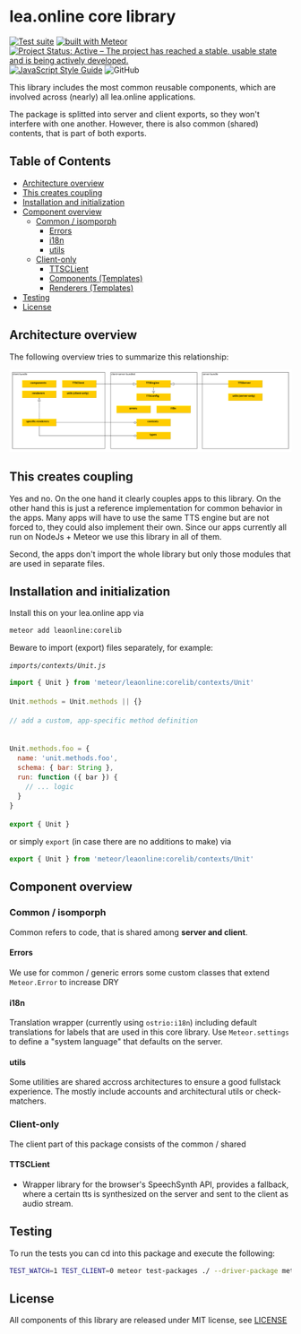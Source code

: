 # lea.online core library

[![Test suite](https://github.com/leaonline/corelib/actions/workflows/node.js.yml/badge.svg)](https://github.com/leaonline/corelib/actions/workflows/node.js.yml)
[![built with Meteor](https://img.shields.io/badge/Meteor-1.11.1-green?logo=meteor&logoColor=white)](https://meteor.com)
[![Project Status: Active – The project has reached a stable, usable state and is being actively developed.](https://www.repostatus.org/badges/latest/active.svg)](https://www.repostatus.org/#active)
[![JavaScript Style Guide](https://img.shields.io/badge/code_style-standard-brightgreen.svg)](https://standardjs.com)
![GitHub](https://img.shields.io/github/license/leaonline/corelib)

This library includes the most common reusable components, which are involved
across (nearly) all lea.online applications.

The package is splitted into server and client exports, so they won't interfere
with one another. However, there is also common (shared) contents,
that is part of both exports.

## Table of Contents

<!-- START doctoc generated TOC please keep comment here to allow auto update -->
<!-- DON'T EDIT THIS SECTION, INSTEAD RE-RUN doctoc TO UPDATE -->

- [Architecture overview](#architecture-overview)
- [This creates coupling](#this-creates-coupling)
- [Installation and initialization](#installation-and-initialization)
- [Component overview](#component-overview)
  - [Common / isomporph](#common--isomporph)
    - [Errors](#errors)
    - [i18n](#i18n)
    - [utils](#utils)
  - [Client-only](#client-only)
    - [TTSCLient](#ttsclient)
    - [Components (Templates)](#components-templates)
    - [Renderers (Templates)](#renderers-templates)
- [Testing](#testing)
- [License](#license)

<!-- END doctoc generated TOC please keep comment here to allow auto update -->

## Architecture overview

The following overview tries to summarize this relationship:

![package overview](./docs/overview.svg)

## This creates coupling

Yes and no. On the one hand it clearly couples apps to this library. On the
other hand this is just a reference implementation for common behavior in the
apps. Many apps will have to use the same TTS engine but are not forced to, they
could also implement their own. Since our apps currently all run on NodeJs +
Meteor we use this library in all of them.

Second, the apps don't import the whole library but only those modules that
are used in separate files.

## Installation and initialization

Install this on your lea.online app via

```bash
meteor add leaonline:corelib
```

Beware to import (export) files separately, for example:

*`imports/contexts/Unit.js`*

```javascript
import { Unit } from 'meteor/leaonline:corelib/contexts/Unit'

Unit.methods = Unit.methods || {}

// add a custom, app-specific method definition


Unit.methods.foo = {
  name: 'unit.methods.foo',
  schema: { bar: String },
  run: function ({ bar }) {
    // ... logic
  }
}

export { Unit }
```

or simply `export` (in case there are no additions to make) via

```javascript
export { Unit } from 'meteor/leaonline:corelib/contexts/Unit'
```

## Component overview

### Common / isomporph

Common refers to code, that is shared among **server and client**.

#### Errors

We use for common / generic errors some custom classes that extend `Meteor.Error` to increase DRY

#### i18n

Translation wrapper (currently using `ostrio:i18n`) including default translations for labels that
are used in this core library. Use `Meteor.settings` to define a "system language" that defaults on the server.

#### utils

Some utilities are shared accross architectures to ensure a good fullstack experience.
The mostly include accounts and architectural utils or check-matchers.

### Client-only

The client part of this package consists of the common / shared

#### TTSCLient

- Wrapper library for the browser's SpeechSynth API, provides a fallback, where a certain tts
  is synthesized on the server and sent to the client as audio stream.

## Testing

To run the tests you can cd into this package and execute the following:

```bash
TEST_WATCH=1 TEST_CLIENT=0 meteor test-packages ./ --driver-package meteortesting:mocha
```

## License

All components of this library are released under MIT license, see [LICENSE](./LICENSE)
